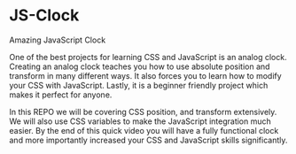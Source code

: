 # JS-Clock
Amazing JavaScript Clock 

One of the best projects for learning CSS and JavaScript is an analog clock. Creating an analog clock teaches you how to use absolute position and transform in many different ways. It also forces you to learn how to modify your CSS with JavaScript. Lastly, it is a beginner friendly project which makes it perfect for anyone.



In this REPO we will be covering CSS position, and transform extensively. We will also use CSS variables to make the JavaScript integration much easier. By the end of this quick video you will have a fully functional clock and more importantly increased your CSS and JavaScript skills significantly.
